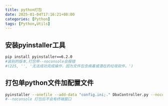 ```yaml
---
title: python打包
date: 2025-01-04T17:16:21+08:00
categories: [Python]
tags: [Python,Utils]
---
```


## 安装pyinstaller工具

``` bash
pip install pyinstaller==6.2.0
#装别的版本,打包带--noconsole会报错 
#(225, '', '无法成功完成操作，因为文件包含病毒或潜在的垃圾软件。') 
```

## 打包单python文件加配置文件
``` bash 
pyinstaller --onefile --add-data "config.ini;." DbxController.py --noconsole
#--noconsole 打包后不会有终端窗口
```
